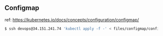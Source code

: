 ## Configmap

ref: https://kubernetes.io/docs/concepts/configuration/configmap/

```sh
$ ssh devops@34.151.241.74 'kubectl apply -f -' < files/configmap/configmap.yaml
```


